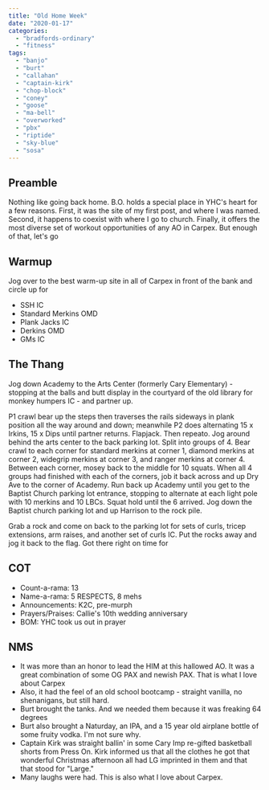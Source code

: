 ```yaml
---
title: "Old Home Week"
date: "2020-01-17"
categories: 
  - "bradfords-ordinary"
  - "fitness"
tags: 
  - "banjo"
  - "burt"
  - "callahan"
  - "captain-kirk"
  - "chop-block"
  - "coney"
  - "goose"
  - "ma-bell"
  - "overworked"
  - "pbx"
  - "riptide"
  - "sky-blue"
  - "sosa"
---
```


## Preamble

Nothing like going back home. B.O. holds a special place in YHC's heart for a few reasons. First, it was the site of my first post, and where I was named. Second, it happens to coexist with where I go to church. Finally, it offers the most diverse set of workout opportunities of any AO in Carpex. But enough of that, let's go

## Warmup

Jog over to the best warm-up site in all of Carpex in front of the bank and circle up for

- SSH IC
- Standard Merkins OMD
- Plank Jacks IC
- Derkins OMD
- GMs IC

## The Thang

Jog down Academy to the Arts Center (formerly Cary Elementary) - stopping at the balls and butt display in the courtyard of the old library for monkey humpers IC - and partner up.

P1 crawl bear up the steps then traverses the rails sideways in plank position all the way around and down; meanwhile P2 does alternating 15 x Irkins, 15 x Dips until partner returns. Flapjack. Then repeato. Jog around behind the arts center to the back parking lot. Split into groups of 4. Bear crawl to each corner for standard merkins at corner 1, diamond merkins at corner 2, widegrip merkins at corner 3, and ranger merkins at corner 4. Between each corner, mosey back to the middle for 10 squats. When all 4 groups had finished with each of the corners, job it back across and up Dry Ave to the corner of Academy. Run back up Academy until you get to the Baptist Church parking lot entrance, stopping to alternate at each light pole with 10 merkins and 10 LBCs. Squat hold until the 6 arrived. Jog down the Baptist church parking lot and up Harrison to the rock pile.

Grab a rock and come on back to the parking lot for sets of curls, tricep extensions, arm raises, and another set of curls IC. Put the rocks away and jog it back to the flag. Got there right on time for

## COT

- Count-a-rama: 13
- Name-a-rama: 5 RESPECTS, 8 mehs
- Announcements: K2C, pre-murph
- Prayers/Praises: Callie's 10th wedding anniversary
- BOM: YHC took us out in prayer

## NMS

- It was more than an honor to lead the HIM at this hallowed AO. It was a great combination of some OG PAX and newish PAX. That is what I love about Carpex
- Also, it had the feel of an old school bootcamp - straight vanilla, no shenanigans, but still hard.
- Burt brought the tanks. And we needed them because it was freaking 64 degrees
- Burt also brought a Naturday, an IPA, and a 15 year old airplane bottle of some fruity vodka. I'm not sure why.
- Captain Kirk was straight ballin' in some Cary Imp re-gifted basketball shorts from Press On. Kirk informed us that all the clothes he got that wonderful Christmas afternoon all had LG imprinted in them and that that stood for "Large."
- Many laughs were had. This is also what I love about Carpex.
